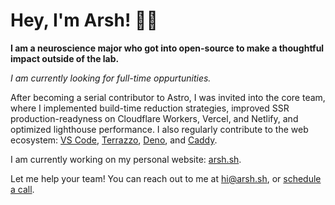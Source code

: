 # Hey, I'm Arsh! 🧑‍🔬

**I am a neuroscience major who got into open-source to make a thoughtful impact outside of the lab.**

_I am currently looking for full-time oppurtunities._

After becoming a serial contributor to Astro, I was invited into the core team, where I implemented build-time reduction strategies, improved SSR production-readyness on Cloudflare Workers, Vercel, and Netlify, and optimized lighthouse performance. I also regularly contribute to the web ecosystem: [VS Code](https://github.com/microsoft/vscode-css-languageservice/pull/421), [Terrazzo](https://github.com/terrazzoapp/terrazzo/pull/428), [Deno](https://github.com/denoland/deno/pull/28451), and [Caddy](https://github.com/caddyserver/caddy/pull/6765).

I am currently working on my personal website: [arsh.sh](https://arsh.sh/).


Let me help your team! You can reach out to me at hi@arsh.sh, or [schedule a call](https://calendar.google.com/calendar/u/0/appointments/schedules/AcZssZ3ChoWFCFbrieMOvlK_JKikkb5Lky0DQ20HBwWA2e9WfEIY5K1NKk4Iul2y3pTvwHwrZ2Oy-6ba).
